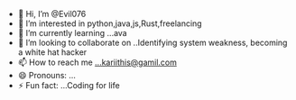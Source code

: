 - 👋 Hi, I’m @Evil076
- 👀 I’m interested in python,java,js,Rust,freelancing
- 🌱 I’m currently learning ...ava
- 💞️ I’m looking to collaborate on ..Identifying system weakness, becoming a white hat hacker
- 📫 How to reach me ...kariithis@gamil.com
- 😄 Pronouns: ...
- ⚡ Fun fact: ...Coding for life

<!---
Evil076/Evil076 is a ✨ special ✨ repository because its `README.md` (this file) appears on your GitHub profile.
You can click the Preview link to take a look at your changes.
--->
